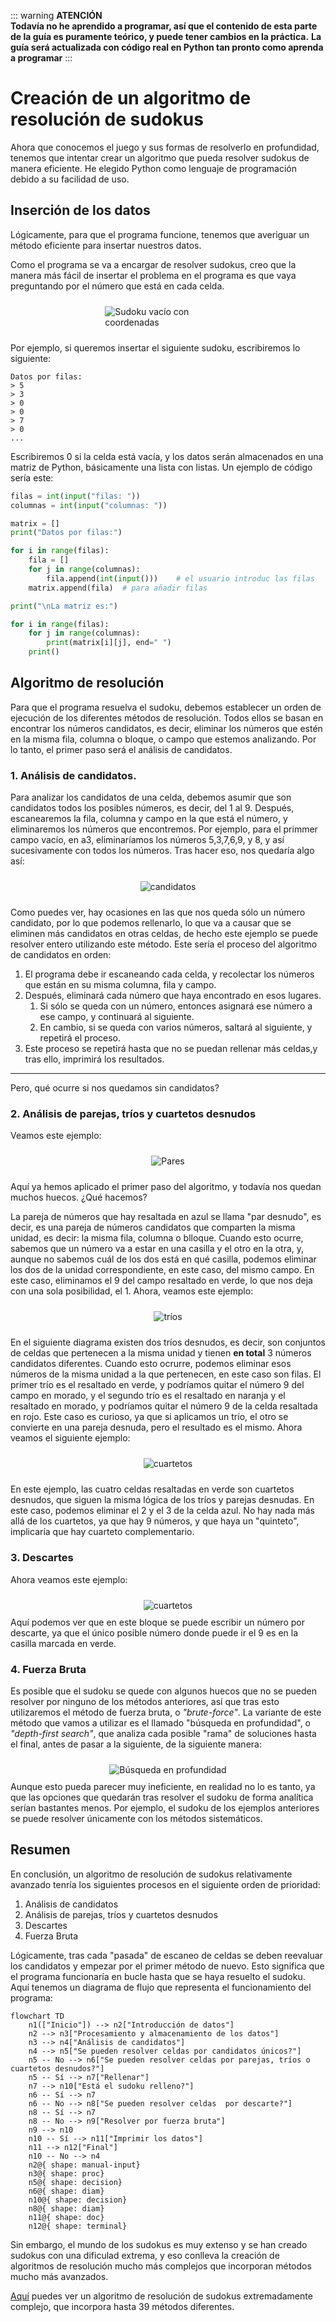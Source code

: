 ::: warning **ATENCIÓN**    
**Todavía no he aprendido a programar, así que el contenido de esta parte de la guía es puramente teórico, y puede tener cambios en la práctica.**
**La guía será actualizada con código real en Python tan pronto como aprenda a programar**
:::
# Creación de un algoritmo de resolución de sudokus
Ahora que conocemos el juego y sus formas de resolverlo en profundidad, tenemos que intentar crear un algoritmo que pueda resolver sudokus de manera eficiente.
He elegido Python como lenguaje de programación debido a su facilidad de uso.
## Inserción de los datos
Lógicamente, para que el programa funcione, tenemos que averiguar un método eficiente para insertar nuestros datos.

Como el programa se va a encargar de resolver sudokus, creo que la manera más fácil de insertar el problema en el programa es que vaya preguntando por el número que está en cada celda.
<div style="display: flex; justify-content: center;flex-wrap: wrap;">
    <img src="/sudoku/sudoku1.png" alt="Sudoku vacío con coordenadas" style="max-width: 40%; margin: 10px;">
</div>

Por ejemplo, si queremos insertar el siguiente sudoku, escribiremos lo siguiente:
```ansi
Datos por filas:
> 5
> 3
> 0
> 0
> 7
> 0
...
```
Escribiremos 0 si la celda está vacía, y los datos serán almacenados en una matriz de Python, básicamente una lista con listas.
Un ejemplo de código sería este:
```python
filas = int(input("filas: "))
columnas = int(input("columnas: "))

matrix = [] 
print("Datos por filas:")

for i in range(filas):   
    fila = []
    for j in range(columnas):
        fila.append(int(input()))    # el usuario introduc las filas
    matrix.append(fila)  # para añadir filas

print("\nLa matriz es:")

for i in range(filas):
    for j in range(columnas):
        print(matrix[i][j], end=" ")
    print()
```
## Algoritmo de resolución
Para que el programa resuelva el sudoku, debemos establecer un orden de ejecución de los diferentes métodos de resolución.
Todos ellos se basan en encontrar los números candidatos, es decir, eliminar los números que estén en la misma fila, columna o bloque, o campo que estemos analizando.
Por lo tanto, el primer paso será el análisis de candidatos.
### 1. Análisis de candidatos.
Para analizar los candidatos de una celda, debemos asumir que son candidatos todos los posibles números, es decir, del 1 al 9.
Después, escanearemos la fila, columna y campo en la que está el número, y eliminaremos los números que encontremos. 
Por ejemplo, para el primmer campo vacío, en a3, eliminaríamos los números 5,3,7,6,9, y 8, y así sucesivamente con todos los números.
Tras hacer eso, nos quedaría algo así:
<div style="display: flex; justify-content: center;flex-wrap: wrap;">
    <img src="/sudoku/candidatos1.png" alt="candidatos" style="max-width: 40%; margin: 10px;">
</div>

Como puedes ver, hay ocasiones en las que nos queda sólo un número candidato, por lo que podemos rellenarlo, lo que va a causar que se eliminen más candidatos en otras celdas, de hecho este ejemplo se puede resolver entero utilizando este método.
Este sería el proceso del algoritmo de candidatos en orden:
1. El programa debe ir escaneando cada celda, y recolectar los números que están en su misma columna, fila y campo.
1. Después, eliminará cada número que haya encontrado en esos lugares.
    1. Si sólo se queda con un número, entonces asignará ese número a ese campo, y continuará al siguiente.
    1. En cambio, si se queda con varios números, saltará al siguiente, y repetirá el proceso.
1. Este proceso se repetirá hasta que no se puedan rellenar más celdas,y tras ello, imprimirá los resultados.
___
Pero, qué ocurre si nos quedamos sin candidatos?

### 2. Análisis de parejas, tríos y cuartetos desnudos
Veamos este ejemplo:
<div style="display: flex; justify-content: center;flex-wrap: wrap;">
    <img src="/sudoku/pares.png" alt="Pares" style="max-width: 40%; margin: 10px;">
</div>

Aquí ya hemos aplicado el primer paso del algoritmo, y todavía nos quedan muchos huecos. ¿Qué hacemos?

La pareja de números que hay resaltada en azul se llama "par desnudo", es decir, es una pareja de números candidatos que comparten la misma unidad, es decir: la misma fila, columna o blloque. 
Cuando esto ocurre, sabemos que un número va a estar en una casilla y el otro en la otra, y, aunque no sabemos cuál de los dos está en qué casilla, podemos eliminar los dos de la unidad correspondiente, en este caso, del mismo campo. En este caso, eliminamos el 9 del campo resaltado en verde, lo que nos deja con una sola posibilidad, el 1.
Ahora, veamos este ejemplo:
<div style="display: flex; justify-content: center;flex-wrap: wrap;">
    <img src="/sudoku/trios.png" alt="tríos" style="max-width: 40%; margin: 10px;">
</div>

En el siguiente diagrama existen dos tríos desnudos, es decir, son conjuntos de celdas que pertenecen a la misma unidad y tienen **en total** 3 números candidatos diferentes. Cuando esto ocrurre, podemos eliminar esos números de la misma unidad a la que pertenecen, en este caso son filas.
El primer trío es el resaltado en verde, y podríamos quitar el número 9 del campo en morado, y el segundo trío es el resaltado en naranja y el resaltado en morado, y podríamos quitar el número 9 de la celda resaltada en rojo.
Este caso es curioso, ya que si aplicamos un trío, el otro se convierte en una pareja desnuda, pero el resultado es el mismo.
Ahora veamos el siguiente ejemplo:
<div style="display: flex; justify-content: center;flex-wrap: wrap;">
    <img src="/sudoku/cuartetos.png" alt="cuartetos" style="max-width: 40%; margin: 10px;">
</div>

En este ejemplo, las cuatro celdas resaltadas en verde son cuartetos desnudos, que siguen la misma lógica de los tríos y parejas desnudas.
En este caso, podemos eliminar el 2 y el 3 de la celda azul.
No hay nada más allá de los cuartetos, ya que hay 9 números, y que haya un "quinteto", implicaría que hay cuarteto complementario.
### 3. Descartes
Ahora veamos este ejemplo:
<div style="display: flex; justify-content: center;flex-wrap: wrap;">
    <img src="/sudoku/descarte.png" alt="cuartetos" style="max-width: 40%; margin: 10px;">
</div>
Aquí podemos ver que en este bloque se puede escribir un número por descarte, ya que el único posible número donde puede ir el 9 es en la casilla marcada en verde.

### 4. Fuerza Bruta
Es posible que el sudoku se quede con algunos huecos que no se pueden resolver por ninguno de los métodos anteriores, así que tras esto utilizaremos el método de fuerza bruta, o _"brute-force"_.
La variante de este método que vamos a utilizar es el llamado "búsqueda en profundidad", o _"depth-first search"_, que analiza cada posible "rama" de soluciones hasta el final, antes de pasar a la siguiente, de la siguiente manera:
<div style="display: flex; justify-content: center;flex-wrap: wrap;">
    <img src="/sudoku/search.gif" alt="Búsqueda en profundidad" style="max-width: 40%; margin: 10px;">
</div>
Aunque esto pueda parecer muy ineficiente, en realidad no lo es tanto, ya que las opciones que quedarán tras resolver el sudoku de forma analítica serían bastantes menos.
Por ejemplo, el sudoku de los ejemplos anteriores se puede resolver únicamente con los métodos sistemáticos.

## Resumen
En conclusión, un algoritmo de resolución de sudokus relativamente avanzado tenría los siguientes procesos en el siguiente orden de prioridad:
1. Análisis de candidatos
1. Análisis de parejas, tríos y cuartetos desnudos
1. Descartes
1. Fuerza Bruta

Lógicamente, tras cada "pasada" de escaneo de celdas se deben reevaluar los candidatos y empezar por el primer método de nuevo.
Esto significa que el programa funcionaría en bucle hasta que se haya resuelto el sudoku.
Aquí tenemos un diagrama de flujo que representa el funcionamiento del programa:


```mermaid
flowchart TD
    n1(["Inicio"]) --> n2["Introducción de datos"]
    n2 --> n3["Procesamiento y almacenamiento de los datos"]
    n3 --> n4["Análisis de candidatos"]
    n4 --> n5["Se pueden resolver celdas por candidatos únicos?"]
    n5 -- No --> n6["Se pueden resolver celdas por parejas, tríos o cuartetos desnudos?"]
    n5 -- Sí --> n7["Rellenar"]
    n7 --> n10["Está el sudoku relleno?"]
    n6 -- Sí --> n7
    n6 -- No --> n8["Se pueden resolver celdas  por descarte?"]
    n8 -- Sí --> n7
    n8 -- No --> n9["Resolver por fuerza bruta"]
    n9 --> n10
    n10 -- Sí --> n11["Imprimir los datos"]
    n11 --> n12["Final"]
    n10 -- No --> n4
    n2@{ shape: manual-input}
    n3@{ shape: proc}
    n5@{ shape: decision}
    n6@{ shape: diam}
    n10@{ shape: decision}
    n8@{ shape: diam}
    n11@{ shape: doc}
    n12@{ shape: terminal}
```

Sin embargo, el mundo de los sudokus es muy extenso y se han creado sudokus con una dificulad extrema, y eso conlleva la creación de algoritmos de resolución mucho más complejos que incorporan métodos mucho más avanzados.

[Aquí](https://www.sudokuwiki.org/Sudoku.htm) puedes ver un algoritmo de resolución de sudokus extremadamente complejo, que incorpora hasta 39 métodos diferentes.